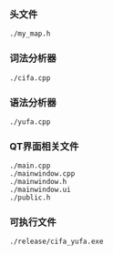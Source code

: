 ### 头文件

```
./my_map.h
```

### 词法分析器

```
./cifa.cpp
```

### 语法分析器

```
./yufa.cpp
```

### QT界面相关文件

```
./main.cpp
./mainwindow.cpp
./mainwindow.h
./mainwindow.ui
./public.h
```

### 可执行文件

```
./release/cifa_yufa.exe
```

